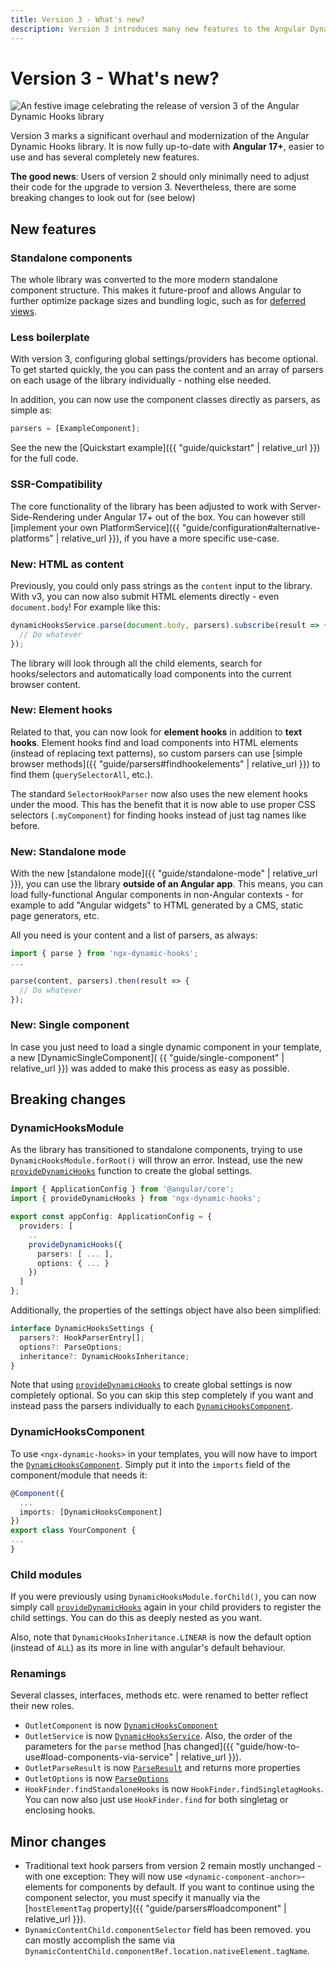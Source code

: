 ```yaml
---
title: Version 3 - What's new?
description: Version 3 introduces many new features to the Angular Dynamic Hooks library, such as loading components into existing HTML elements and standalone mode.
---
```


# Version 3 - What's new?

![An festive image celebrating the release of version 3 of the Angular Dynamic Hooks library](https://github.com/user-attachments/assets/21377754-7f2e-4d54-92bd-e23ba45dbf39)

Version 3 marks a significant overhaul and modernization of the Angular Dynamic Hooks library. It is now fully up-to-date with **Angular 17+**, easier to use and has several completely new features.

**The good news**: Users of version 2 should only minimally need to adjust their code for the upgrade to version 3. Nevertheless, there are some breaking changes to look out for (see below)

## New features

### Standalone components

The whole library was converted to the more modern standalone component structure. This makes it future-proof and allows Angular to further optimize package sizes and bundling logic, such as for <a href="https://angular.dev/guide/defer#which-dependencies-are-defer-loadable" target="_blank">deferred views</a>.

### Less boilerplate

With version 3, configuring global settings/providers has become optional. To get started quickly, the you can pass the content and an array of parsers on each usage of the library individually - nothing else needed.

In addition, you can now use the component classes directly as parsers, as simple as:

```ts
parsers = [ExampleComponent];
```

See the new the [Quickstart example]({{ "guide/quickstart" | relative_url }}) for the full code.

### SSR-Compatibility

The core functionality of the library has been adjusted to work with Server-Side-Rendering under Angular 17+ out of the box. You can however still [implement your own PlatformService]({{ "guide/configuration#alternative-platforms" | relative_url }}), if you have a more specific use-case.

### New: HTML as content

Previously, you could only pass strings as the `content` input to the library. With v3, you can now also submit HTML elements directly - even `document.body`! For example like this:

```ts
dynamicHooksService.parse(document.body, parsers).subscribe(result => {
  // Do whatever
});
```

The library will look through all the child elements, search for hooks/selectors and automatically load components into the current browser content.

### New: Element hooks

Related to that, you can now look for **element hooks** in addition to **text hooks**. Element hooks find and load components into HTML elements (instead of replacing text patterns), so custom parsers can use [simple browser methods]({{ "guide/parsers#findhookelements" | relative_url }}) to find them (`querySelectorAll`, etc.).

The standard `SelectorHookParser` now also uses the new element hooks under the mood. This has the benefit that it is now able to use proper CSS selectors (`.myComponent`) for finding hooks instead of just tag names like before.

### New: Standalone mode

With the new [standalone mode]({{ "guide/standalone-mode" | relative_url }}), you can use the library **outside of an Angular app**. This means, you can load fully-functional Angular components in non-Angular contexts - for example to add "Angular widgets" to HTML generated by a CMS, static page generators, etc. 

All you need is your content and a list of parsers, as always:

```ts
import { parse } from 'ngx-dynamic-hooks';
...

parse(content, parsers).then(result => {
  // Do whatever
});
```

### New: Single component

In case you just need to load a single dynamic component in your template, a new [DynamicSingleComponent]( {{ "guide/single-component" | relative_url }}) was added to make this process as easy as possible.

## Breaking changes

### DynamicHooksModule

As the library has transitioned to standalone components, trying to use `DynamicHooksModule.forRoot()` will throw an error. Instead, use the new <a href="https://github.com/Angular-Dynamic-Hooks/ngx-dynamic-hooks/blob/1a94c3517235a2b2d571379d1cfce88958cb3f66/projects/ngx-dynamic-hooks/src/lib/dynamicHooksProviders.ts" target="_blank">`provideDynamicHooks`</a> function to create the global settings. 

```ts
import { ApplicationConfig } from '@angular/core';
import { provideDynamicHooks } from 'ngx-dynamic-hooks';

export const appConfig: ApplicationConfig = {
  providers: [
    ..
    provideDynamicHooks({
      parsers: [ ... ],
      options: { ... }
    })
  ]
};
```

Additionally, the properties of the settings object have also been simplified:

```ts
interface DynamicHooksSettings {
  parsers?: HookParserEntry[];
  options?: ParseOptions;
  inheritance?: DynamicHooksInheritance;
}
```

Note that using <a href="https://github.com/Angular-Dynamic-Hooks/ngx-dynamic-hooks/blob/1a94c3517235a2b2d571379d1cfce88958cb3f66/projects/ngx-dynamic-hooks/src/lib/dynamicHooksProviders.ts" target="_blank">`provideDynamicHooks`</a> to create global settings is now completely optional. So you can skip this step completely if you want and instead pass the parsers individually to each <a href="https://github.com/Angular-Dynamic-Hooks/ngx-dynamic-hooks/blob/1a94c3517235a2b2d571379d1cfce88958cb3f66/projects/ngx-dynamic-hooks/src/lib/components/dynamicHooksComponent.ts" target="_blank">`DynamicHooksComponent`</a>.

### DynamicHooksComponent

To use `<ngx-dynamic-hooks>` in your templates, you will now have to import the <a href="https://github.com/Angular-Dynamic-Hooks/ngx-dynamic-hooks/blob/1a94c3517235a2b2d571379d1cfce88958cb3f66/projects/ngx-dynamic-hooks/src/lib/components/dynamicHooksComponent.ts" target="_blank">`DynamicHooksComponent`</a>. Simply put it into the `imports` field of the component/module that needs it:

```ts
@Component({
  ...
  imports: [DynamicHooksComponent]
})
export class YourComponent {
...
}
```

### Child modules

If you were previously using `DynamicHooksModule.forChild()`, you can now simply call <a href="https://github.com/Angular-Dynamic-Hooks/ngx-dynamic-hooks/blob/1a94c3517235a2b2d571379d1cfce88958cb3f66/projects/ngx-dynamic-hooks/src/lib/dynamicHooksProviders.ts" target="_blank">`provideDynamicHooks`</a> again in your child providers to register the child settings. You can do this as deeply nested as you want.

Also, note that `DynamicHooksInheritance.LINEAR` is now the default option (instead of `ALL`) as its more in line with angular's default behaviour.

### Renamings

Several classes, interfaces, methods etc. were renamed to better reflect their new roles. 

- `OutletComponent` is now <a href="https://github.com/Angular-Dynamic-Hooks/ngx-dynamic-hooks/blob/1a94c3517235a2b2d571379d1cfce88958cb3f66/projects/ngx-dynamic-hooks/src/lib/components/dynamicHooksComponent.ts" target="_blank">`DynamicHooksComponent`</a>
- `OutletService` is now <a href="https://github.com/Angular-Dynamic-Hooks/ngx-dynamic-hooks/blob/1a94c3517235a2b2d571379d1cfce88958cb3f66/projects/ngx-dynamic-hooks/src/lib/services/dynamicHooksService.ts" target="_blank">`DynamicHooksService`</a>. Also, the order of the parameters for the `parse` method [has changed]({{ "guide/how-to-use#load-components-via-service" | relative_url }}).
- `OutletParseResult` is now <a href="https://github.com/Angular-Dynamic-Hooks/ngx-dynamic-hooks/blob/1a94c3517235a2b2d571379d1cfce88958cb3f66/projects/ngx-dynamic-hooks/src/lib/interfacesPublic.ts#L224" target="_blank">`ParseResult`</a> and returns more properties
- `OutletOptions` is now <a href="https://github.com/Angular-Dynamic-Hooks/ngx-dynamic-hooks/blob/1a94c3517235a2b2d571379d1cfce88958cb3f66/projects/ngx-dynamic-hooks/src/lib/services/settings/options.ts" target="_blank">`ParseOptions`</a>
- `HookFinder.findStandaloneHooks` is now `HookFinder.findSingletagHooks`. You can now also just use `HookFinder.find` for both singletag or enclosing hooks.

## Minor changes

- Traditional text hook parsers from version 2 remain mostly unchanged - with one exception: They will now use `<dynamic-component-anchor>`-elements for components by default. If you want to continue using the component selector, you must specify it manually via the [`hostElementTag` property]({{ "guide/parsers#loadcomponent" | relative_url }}).
- `DynamicContentChild.componentSelector` field has been removed. you can mostly accomplish the same via `DynamicContentChild.componentRef.location.nativeElement.tagName`.